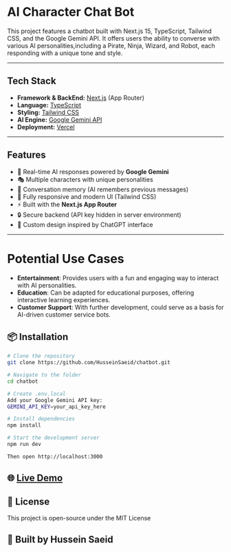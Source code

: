 #  AI Character Chat Bot

This project features a chatbot built with Next.js 15, TypeScript, Tailwind CSS, and the Google Gemini API. 
It offers users the ability to converse with various AI personalities,including 
a Pirate, Ninja, Wizard, and Robot, each responding with a unique tone and style.

---

##  Tech Stack

- **Framework & BackEnd:** [Next.js](https://nextjs.org/) (App Router)
- **Language:** [TypeScript](https://www.typescriptlang.org/)
- **Styling:** [Tailwind CSS](https://tailwindcss.com/)
- **AI Engine:** [Google Gemini API](https://ai.google.dev/gemini-api/docs)
- **Deployment:** [Vercel](https://vercel.com/)

---

##  Features

- 💬 Real-time AI responses powered by **Google Gemini**
- 🎭 Multiple characters with unique personalities
- 🧠 Conversation memory (AI remembers previous messages)
- 🧩 Fully responsive and modern UI (Tailwind CSS)
- ⚡ Built with the **Next.js App Router**
- 🔒 Secure backend (API key hidden in server environment)
- 🌙 Custom design inspired by ChatGPT interface

---

# Potential Use Cases

- **Entertainment**: Provides users with a fun and engaging way to interact with AI personalities.
- **Education**: Can be adapted for educational purposes, offering interactive learning experiences.
- **Customer Support**: With further development, could serve as a basis for AI-driven customer service bots.

## 📦 Installation

```bash
# Clone the repository
git clone https://github.com/HusseinSaeid/chatbot.git

# Navigate to the folder
cd chatbot

# Create .env.local
Add your Google Gemini API key:
GEMINI_API_KEY=your_api_key_here

# Install dependencies
npm install

# Start the development server
npm run dev

Then open http://localhost:3000
```
## 🌐 [Live Demo](https://chatbot-306.vercel.app/)

## 🧾 License
This project is open-source under the MIT License

## 💚 Built by Hussein Saeid
